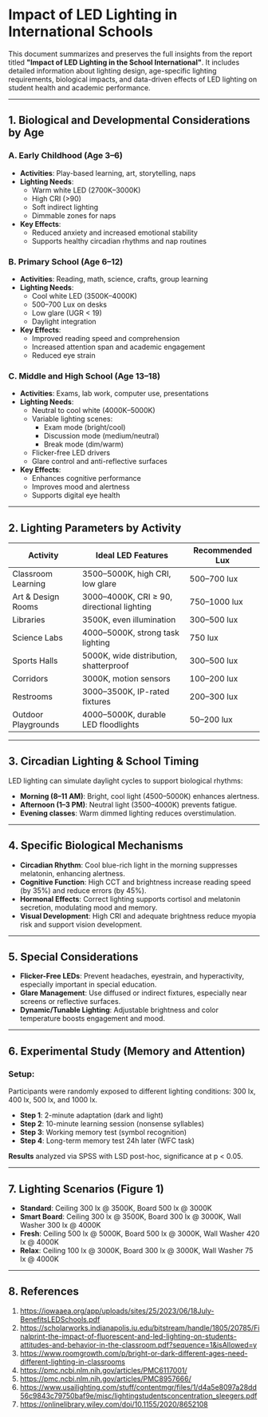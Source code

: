# Impact of LED Lighting in International Schools

This document summarizes and preserves the full insights from the report titled **"Impact of LED Lighting in the School International"**. It includes detailed information about lighting design, age-specific lighting requirements, biological impacts, and data-driven effects of LED lighting on student health and academic performance.

---

## 1. Biological and Developmental Considerations by Age

### A. Early Childhood (Age 3–6)
- **Activities**: Play-based learning, art, storytelling, naps
- **Lighting Needs**:
  - Warm white LED (2700K–3000K)
  - High CRI (>90)
  - Soft indirect lighting
  - Dimmable zones for naps
- **Key Effects**:
  - Reduced anxiety and increased emotional stability
  - Supports healthy circadian rhythms and nap routines

### B. Primary School (Age 6–12)
- **Activities**: Reading, math, science, crafts, group learning
- **Lighting Needs**:
  - Cool white LED (3500K–4000K)
  - 500–700 Lux on desks
  - Low glare (UGR < 19)
  - Daylight integration
- **Key Effects**:
  - Improved reading speed and comprehension
  - Increased attention span and academic engagement
  - Reduced eye strain

### C. Middle and High School (Age 13–18)
- **Activities**: Exams, lab work, computer use, presentations
- **Lighting Needs**:
  - Neutral to cool white (4000K–5000K)
  - Variable lighting scenes:
    - Exam mode (bright/cool)
    - Discussion mode (medium/neutral)
    - Break mode (dim/warm)
  - Flicker-free LED drivers
  - Glare control and anti-reflective surfaces
- **Key Effects**:
  - Enhances cognitive performance
  - Improves mood and alertness
  - Supports digital eye health

---

## 2. Lighting Parameters by Activity

| Activity              | Ideal LED Features                           | Recommended Lux |
|-----------------------|----------------------------------------------|------------------|
| Classroom Learning    | 3500–5000K, high CRI, low glare              | 500–700 lux      |
| Art & Design Rooms    | 3000–4000K, CRI ≥ 90, directional lighting   | 750–1000 lux     |
| Libraries             | 3500K, even illumination                     | 300–500 lux      |
| Science Labs          | 4000–5000K, strong task lighting             | 750 lux          |
| Sports Halls          | 5000K, wide distribution, shatterproof       | 300–500 lux      |
| Corridors             | 3000K, motion sensors                        | 100–200 lux      |
| Restrooms             | 3000–3500K, IP-rated fixtures                | 200–300 lux      |
| Outdoor Playgrounds   | 4000–5000K, durable LED floodlights          | 50–200 lux       |

---

## 3. Circadian Lighting & School Timing

LED lighting can simulate daylight cycles to support biological rhythms:

- **Morning (8–11 AM)**: Bright, cool light (4500–5000K) enhances alertness.
- **Afternoon (1–3 PM)**: Neutral light (3500–4000K) prevents fatigue.
- **Evening classes**: Warm dimmed lighting reduces overstimulation.

---

## 4. Specific Biological Mechanisms

- **Circadian Rhythm**: Cool blue-rich light in the morning suppresses melatonin, enhancing alertness.
- **Cognitive Function**: High CCT and brightness increase reading speed (by 35%) and reduce errors (by 45%).
- **Hormonal Effects**: Correct lighting supports cortisol and melatonin secretion, modulating mood and memory.
- **Visual Development**: High CRI and adequate brightness reduce myopia risk and support vision development.

---

## 5. Special Considerations

- **Flicker-Free LEDs**: Prevent headaches, eyestrain, and hyperactivity, especially important in special education.
- **Glare Management**: Use diffused or indirect fixtures, especially near screens or reflective surfaces.
- **Dynamic/Tunable Lighting**: Adjustable brightness and color temperature boosts engagement and mood.

---

## 6. Experimental Study (Memory and Attention)

### Setup:
Participants were randomly exposed to different lighting conditions: 300 lx, 400 lx, 500 lx, and 1000 lx.

- **Step 1**: 2-minute adaptation (dark and light)
- **Step 2**: 10-minute learning session (nonsense syllables)
- **Step 3**: Working memory test (symbol recognition)
- **Step 4**: Long-term memory test 24h later (WFC task)

**Results** analyzed via SPSS with LSD post-hoc, significance at p < 0.05.

---

## 7. Lighting Scenarios (Figure 1)

- **Standard**: Ceiling 300 lx @ 3500K, Board 500 lx @ 3000K
- **Smart Board**: Ceiling 300 lx @ 3500K, Board 300 lx @ 3000K, Wall Washer 300 lx @ 4000K
- **Fresh**: Ceiling 500 lx @ 5000K, Board 500 lx @ 3000K, Wall Washer 420 lx @ 4000K
- **Relax**: Ceiling 100 lx @ 3000K, Board 300 lx @ 3000K, Wall Washer 75 lx @ 4000K

---

## 8. References

1. https://iowaaea.org/app/uploads/sites/25/2023/06/18July-BenefitsLEDSchools.pdf
2. https://scholarworks.indianapolis.iu.edu/bitstream/handle/1805/20785/Finalprint-the-impact-of-fluorescent-and-led-lighting-on-students-attitudes-and-behavior-in-the-classroom.pdf?sequence=1&isAllowed=y
3. https://www.roomgrowth.com/p/bright-or-dark-different-ages-need-different-lighting-in-classrooms
4. https://pmc.ncbi.nlm.nih.gov/articles/PMC6117001/
5. https://pmc.ncbi.nlm.nih.gov/articles/PMC8957666/
6. https://www.usailighting.com/stuff/contentmgr/files/1/d4a5e8097a28dd56c9843c79750baf9e/misc/lightingstudentsconcentration_sleegers.pdf
7. https://onlinelibrary.wiley.com/doi/10.1155/2020/8652108

